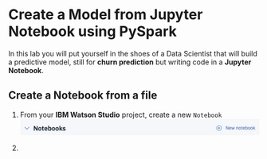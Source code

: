 # Create a Model from Jupyter Notebook using PySpark

In this lab you will put yourself in the shoes of a Data Scientist that will build a predictive model, still for **churn prediction** but writing code in a **Jupyter Notebook**.

## Create a Notebook from a file
1. From your **IBM Watson Studio** project, create a new `Notebook`
![](images_1/NewNotebook.png)

2. 
